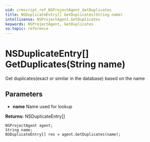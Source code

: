 ```yaml
---
uid: crmscript_ref_NSProjectAgent_GetDuplicates
title: NSDuplicateEntry[] GetDuplicates(String name)
intellisense: NSProjectAgent.GetDuplicates
keywords: NSProjectAgent, GetDuplicates
so.topic: reference
---
```


# NSDuplicateEntry[] GetDuplicates(String name)

Get duplicates(exact or similar in the database) based on the name

## Parameters

* **name** Name used for lookup

**Returns:** NSDuplicateEntry[]

```crmscript
NSProjectAgent agent;
String name;
NSDuplicateEntry[] res = agent.GetDuplicates(name);
```

